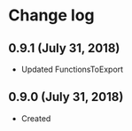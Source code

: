 # Change log

## 0.9.1 (July 31, 2018)

- Updated FunctionsToExport

## 0.9.0 (July 31, 2018)

- Created

